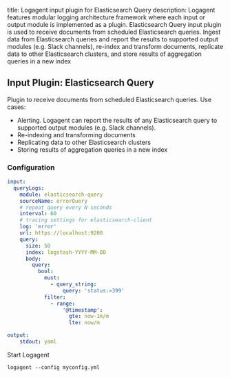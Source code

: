 title: Logagent input plugin for Elasticsearch Query 
description: Logagent features modular logging architecture framework where each input or output module is implemented as a plugin. Elasticsearch Query input plugin is used to receive documents from scheduled Elasticsearch queries. Ingest data from Elasticsearch queries and report the results to supported output modules (e.g. Slack channels), re-index and transform documents, replicate data to other Elasticsearch clusters, and store results of aggregation queries in a new index

## Input Plugin: Elasticsearch Query

Plugin to receive documents from scheduled Elasticsearch queries.
Use cases: 

- Alerting. Logagent can report the results of any Elasticsearch query to supported output modules (e.g. Slack channels).  
- Re-indexing and transforming documents 
- Replicating data to other Elasticsearch clusters
- Storing results of aggregation queries in a new index

### Configuration

```yaml
input:
  queryLogs: 
    module: elasticsearch-query
    sourceName: errorQuery
    # repeat query every N seconds
    interval: 60
    # tracing settings for elasticsearch-client
    log: 'error'
    url: https://localhost:9200
    query: 
      size: 50
      index: logstash-YYYY-MM-DD
      body:
        query:
          bool:
            must: 
              - query_string:
                  query: 'status:>399'
            filter:
              - range:
                  '@timestamp':
                    gte: now-1m/m
                    lte: now/m

output: 
    stdout: yaml

```

Start Logagent

```
logagent --config myconfig.yml
```

